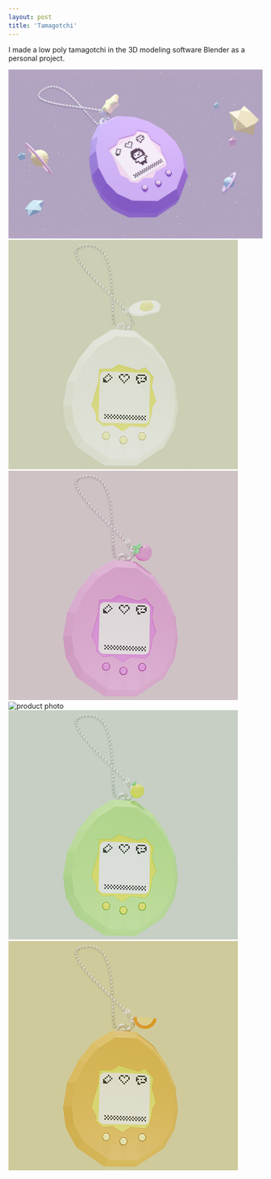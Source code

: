 ```yaml
---
layout: post
title: 'Tamagotchi'
---
```

I made a low poly tamagotchi in the 3D modeling software Blender as a personal project.

<img src="/assets/img/projects/tamagotchi/thumbnail.jpg" alt="product photo" class="image">


<div class="image-row">
    <img src="/assets/img/projects/tamagotchi/egg.jpg" alt="product photo" class="responsive-image row-two">
    <img src="/assets/img/projects/tamagotchi/strawberry.jpg" alt="product photo" class="responsive-image row-two">    
</div>

<div class="image-row">
    <img src="/assets/img/projects/tamagotchi/potted-plant.jpg" alt="product photo" class="responsive-image row-three">
    <img src="/assets/img/projects/tamagotchi/lemon.jpg" alt="product photo" class="responsive-image row-three">
    <img src="/assets/img/projects/tamagotchi/orange.jpg" alt="product photo" class="responsive-image row-three">
</div>